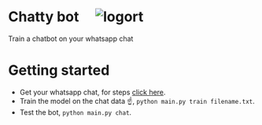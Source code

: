 # Chatty bot &nbsp;&nbsp;&nbsp; ![logort](https://user-images.githubusercontent.com/30196830/48554900-a8267100-e905-11e8-8449-f028384df8aa.png)


Train a chatbot on your whatsapp chat


# Getting started 

* Get your whatsapp chat, for steps [click here](./docs/exporting_whatsAppChat.md).
* Train the model on the chat data ☝, `python main.py train filename.txt`.
* Test the bot, `python main.py chat`.


